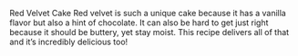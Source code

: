 Red Velvet Cake
Red velvet is such a unique cake because it has a vanilla flavor but also a hint of chocolate. It can also be hard to get just right because it should be buttery, yet stay moist. This recipe delivers all of that and it’s incredibly delicious too!